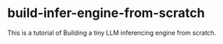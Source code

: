 # build-infer-engine-from-scratch
This is a tutorial of Building a tiny LLM inferencing engine from scratch.
